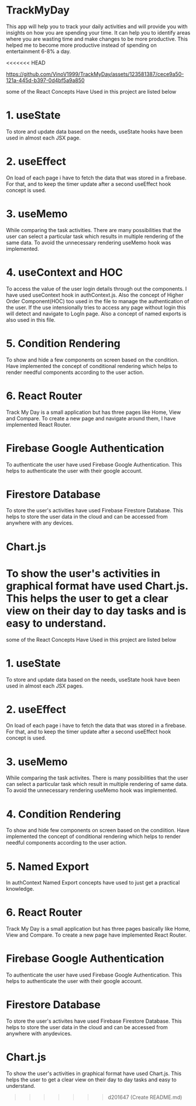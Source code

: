 # TrackMyDay
This app will help you to track your daily activities and will provide you with insights on how you are spending your time. It can help you to identify areas where you are wasting time and make changes to be more productive. This helped me to become more productive instead of spending on entertainment 6-8% a day.

<<<<<<< HEAD


https://github.com/VinoV1999/TrackMyDay/assets/123581387/cece9a50-121a-445d-b397-0d4bf5a9a850


some of the React Concepts Have Used in this project are listed below
# 1. useState
To store and update data based on the needs, useState hooks have been used in almost each JSX page.
# 2. useEffect
On load of each page i have to fetch the data that was stored in a firebase. For that, and to keep the timer update after a second useEffect hook concept is used.
# 3. useMemo
While comparing the task activities. There are many possibilities that the user can select a particular task which results in multiple rendering of the same data. To avoid the unnecessary rendering useMemo hook was implemented.
# 4. useContext and  HOC
To access the value of the user login details through out the components. I have used useContext hook in authContext.js. Also the concept of Higher Order Component(HOC) too used in the file to manage the authentication of the user. If the use intensionally tries to access any page without login this will detect and navigate to LogIn page. Also a concept of named exports is also used in this file.
# 5. Condition Rendering 
To show and hide a few components on screen based on the condition. Have implemented the concept of conditional rendering which helps to render needful components according to the user action.
# 6. React Router
Track My Day is a small application but has three pages like Home, View and Compare. To create a new page and navigate around them, I have implemented React Router.


# Firebase Google Authentication
To authenticate the user have used Firebase Google Authentication. This helps to authenticate the user with their google account.
# Firestore Database
To store the user's activities have used Firebase Firestore Database. This helps to store the user data in the cloud and can be accessed from anywhere with any devices.

# Chart.js
To show the user's activities in graphical format have used Chart.js. This helps the user to get a clear view on their day to day tasks and is easy to understand.
=======
some of the React Concepts Have Used in this project are listed below
# 1. useState
To store and update data based on the needs, useState hook have been used in almost each JSX pages. 
# 2. useEffect
On load of each page i have to fetch the data that was stored in a firebase. For that, and to keep the timer update after a second useEffect hook concept is used.
# 3. useMemo
While comparing the task activites. There is many possibilities that the user can select a particular task which result in multiple rendering of same data. To avoid the unnecessary rendering useMemo hook was implemented.
 
# 4. Condition Rendering 
To show and hide few components on screen based on the condiition. Have implemented the concept of conditional rendering which helps to render needful components according to the user action.

# 5. Named Export
In authContext Named Export concepts have used to just get a practical knowledge.

# 6. React Router
Track My Day is a small application but has three pages basically like Home, View and Compare. To create a new page have implemented React Router.

# Firebase Google Authentication
To authenticate the user have used Firebase Google Authentication. This helps to authenticate the user with their google account.

# Firestore Database
To store the user's activites have used Firebase Firestore Database. This helps to store the user data in the cloud and can be accessed from anywhere with anydevices.

# Chart.js
To show the user's activities in graphical format have used Chart.js. This helps the user to get a clear view on their day to day tasks and easy to understand.
>>>>>>> d201647 (Create README.md)
